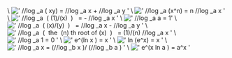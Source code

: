 \\
![' //log \_a ( xy) = //log \_a x + //log \_a y '](../dictionary/equation_images/1616.1..png)
\\
![' //log \_a (x\^n) = n //log \_a x '](../dictionary/equation_images/1616.2..png)
\\
![' //log \_a  ( (1)/(x)  )   = - //log \_a x '](../dictionary/equation_images/1616.3..png)
\\
![' //log \_a a = 1'](../dictionary/equation_images/1616.4..png)
\\
![' //log \_a  ( (x)/(y)  )   = //log \_a x - //log \_a y '](../dictionary/equation_images/1616.5..png)
\\
![' //log \_a  (  the  (n) th root of (x)  )   = (1)/(n) //log \_a x '](../dictionary/equation_images/1616.6..png)
\\
![' //log \_a 1 = 0 '](../dictionary/equation_images/1616.7..png)
\\
![' e\^(ln x ) = x '](../dictionary/equation_images/1616.8..png)
\\
![' ln (e\^x) = x '](../dictionary/equation_images/1616.9..png)
\\
![' //log \_a x = (//log \_b x )/ (//log \_b a ) '](../dictionary/equation_images/1616.10..png)
\\
![' e\^(x ln a ) = a\^x '](../dictionary/equation_images/1616.11..png)
